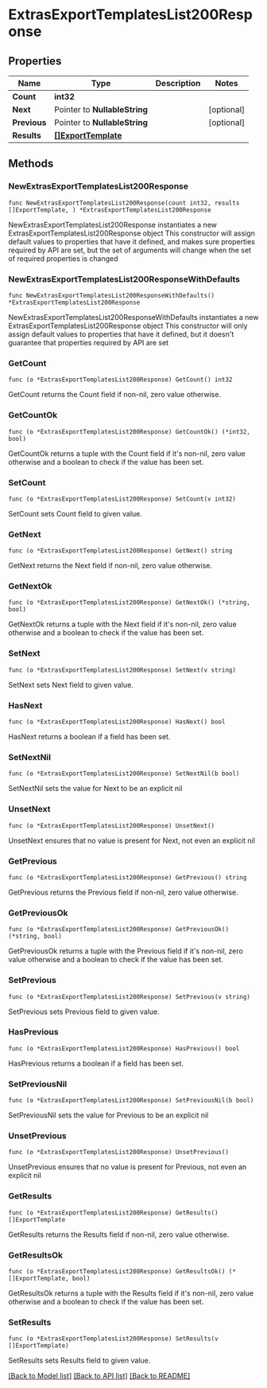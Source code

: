 # ExtrasExportTemplatesList200Response

## Properties

Name | Type | Description | Notes
------------ | ------------- | ------------- | -------------
**Count** | **int32** |  | 
**Next** | Pointer to **NullableString** |  | [optional] 
**Previous** | Pointer to **NullableString** |  | [optional] 
**Results** | [**[]ExportTemplate**](ExportTemplate.md) |  | 

## Methods

### NewExtrasExportTemplatesList200Response

`func NewExtrasExportTemplatesList200Response(count int32, results []ExportTemplate, ) *ExtrasExportTemplatesList200Response`

NewExtrasExportTemplatesList200Response instantiates a new ExtrasExportTemplatesList200Response object
This constructor will assign default values to properties that have it defined,
and makes sure properties required by API are set, but the set of arguments
will change when the set of required properties is changed

### NewExtrasExportTemplatesList200ResponseWithDefaults

`func NewExtrasExportTemplatesList200ResponseWithDefaults() *ExtrasExportTemplatesList200Response`

NewExtrasExportTemplatesList200ResponseWithDefaults instantiates a new ExtrasExportTemplatesList200Response object
This constructor will only assign default values to properties that have it defined,
but it doesn't guarantee that properties required by API are set

### GetCount

`func (o *ExtrasExportTemplatesList200Response) GetCount() int32`

GetCount returns the Count field if non-nil, zero value otherwise.

### GetCountOk

`func (o *ExtrasExportTemplatesList200Response) GetCountOk() (*int32, bool)`

GetCountOk returns a tuple with the Count field if it's non-nil, zero value otherwise
and a boolean to check if the value has been set.

### SetCount

`func (o *ExtrasExportTemplatesList200Response) SetCount(v int32)`

SetCount sets Count field to given value.


### GetNext

`func (o *ExtrasExportTemplatesList200Response) GetNext() string`

GetNext returns the Next field if non-nil, zero value otherwise.

### GetNextOk

`func (o *ExtrasExportTemplatesList200Response) GetNextOk() (*string, bool)`

GetNextOk returns a tuple with the Next field if it's non-nil, zero value otherwise
and a boolean to check if the value has been set.

### SetNext

`func (o *ExtrasExportTemplatesList200Response) SetNext(v string)`

SetNext sets Next field to given value.

### HasNext

`func (o *ExtrasExportTemplatesList200Response) HasNext() bool`

HasNext returns a boolean if a field has been set.

### SetNextNil

`func (o *ExtrasExportTemplatesList200Response) SetNextNil(b bool)`

 SetNextNil sets the value for Next to be an explicit nil

### UnsetNext
`func (o *ExtrasExportTemplatesList200Response) UnsetNext()`

UnsetNext ensures that no value is present for Next, not even an explicit nil
### GetPrevious

`func (o *ExtrasExportTemplatesList200Response) GetPrevious() string`

GetPrevious returns the Previous field if non-nil, zero value otherwise.

### GetPreviousOk

`func (o *ExtrasExportTemplatesList200Response) GetPreviousOk() (*string, bool)`

GetPreviousOk returns a tuple with the Previous field if it's non-nil, zero value otherwise
and a boolean to check if the value has been set.

### SetPrevious

`func (o *ExtrasExportTemplatesList200Response) SetPrevious(v string)`

SetPrevious sets Previous field to given value.

### HasPrevious

`func (o *ExtrasExportTemplatesList200Response) HasPrevious() bool`

HasPrevious returns a boolean if a field has been set.

### SetPreviousNil

`func (o *ExtrasExportTemplatesList200Response) SetPreviousNil(b bool)`

 SetPreviousNil sets the value for Previous to be an explicit nil

### UnsetPrevious
`func (o *ExtrasExportTemplatesList200Response) UnsetPrevious()`

UnsetPrevious ensures that no value is present for Previous, not even an explicit nil
### GetResults

`func (o *ExtrasExportTemplatesList200Response) GetResults() []ExportTemplate`

GetResults returns the Results field if non-nil, zero value otherwise.

### GetResultsOk

`func (o *ExtrasExportTemplatesList200Response) GetResultsOk() (*[]ExportTemplate, bool)`

GetResultsOk returns a tuple with the Results field if it's non-nil, zero value otherwise
and a boolean to check if the value has been set.

### SetResults

`func (o *ExtrasExportTemplatesList200Response) SetResults(v []ExportTemplate)`

SetResults sets Results field to given value.



[[Back to Model list]](../README.md#documentation-for-models) [[Back to API list]](../README.md#documentation-for-api-endpoints) [[Back to README]](../README.md)


